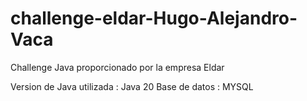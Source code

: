 # challenge-eldar-Hugo-Alejandro-Vaca
Challenge Java proporcionado por la empresa Eldar 

Version de Java utilizada : Java 20
Base de datos : MYSQL

